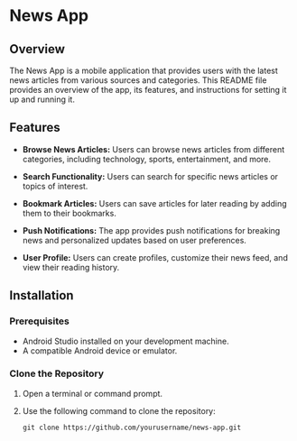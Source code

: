 # News App

## Overview

The News App is a mobile application that provides users with the latest news articles from various sources and categories. This README file provides an overview of the app, its features, and instructions for setting it up and running it.

## Features

- **Browse News Articles:** Users can browse news articles from different categories, including technology, sports, entertainment, and more.

- **Search Functionality:** Users can search for specific news articles or topics of interest.

- **Bookmark Articles:** Users can save articles for later reading by adding them to their bookmarks.

- **Push Notifications:** The app provides push notifications for breaking news and personalized updates based on user preferences.

- **User Profile:** Users can create profiles, customize their news feed, and view their reading history.

## Installation

### Prerequisites

- Android Studio installed on your development machine.
- A compatible Android device or emulator.

### Clone the Repository

1. Open a terminal or command prompt.

2. Use the following command to clone the repository:

   ```shell
   git clone https://github.com/yourusername/news-app.git
